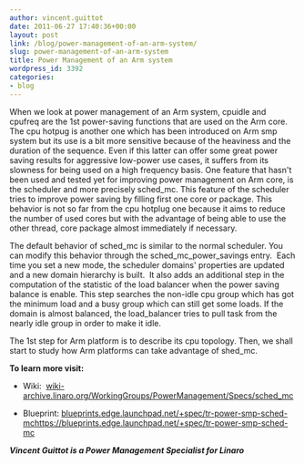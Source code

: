 ```yaml
---
author: vincent.guittot
date: 2011-06-27 17:40:36+00:00
layout: post
link: /blog/power-management-of-an-arm-system/
slug: power-management-of-an-arm-system
title: Power Management of an Arm system
wordpress_id: 3392
categories:
- blog
---
```


When we look at power management of an Arm system, cpuidle and cpufreq are the 1st power-saving functions that are used on the Arm core.  The cpu hotpug is another one which has been introduced on Arm smp system but its use is a bit more sensitive because of the heaviness and the duration of the sequence. Even if this latter can offer some great power saving results for aggressive low-power use cases, it suffers from its slowness for being used on a high frequency basis. One feature that hasn't been used and tested yet for improving power management on Arm core, is the scheduler and more precisely sched_mc. This feature of the scheduler tries to improve power saving by filling first one core or package. This behavior is not so far from the cpu hotplug one because it aims to reduce the number of used cores but with the advantage of being able to use the other thread, core package almost immediately if necessary.

The default behavior of sched_mc is similar to the normal scheduler. You can modify this behavior through the sched_mc_power_savings entry.  Each time you set a new mode, the  scheduler domains' properties are updated and a new domain hierarchy is built.  It also adds an additional step in the computation of the statistic of the load balancer when the power saving balance is enable. This step searches the non-idle cpu group which has got the minimum load and a busy group which can still get some loads. If the domain is almost balanced, the load_balancer tries to pull task from the nearly idle group in order to make it idle.

The 1st step for Arm platform is to describe its cpu topology. Then, we shall start to study how Arm platforms can take advantage of shed_mc.

**To learn more visit:**
* Wiki:  [wiki-archive.linaro.org/WorkingGroups/PowerManagement/Specs/sched_mc](https://wiki-archive.linaro.org/WorkingGroups/PowerManagement/Specs/sched_mc)

* Blueprint: [blueprints.edge.launchpad.net/+spec/tr-power-smp-sched-mc]()https://blueprints.edge.launchpad.net/+spec/tr-power-smp-sched-mc

_**Vincent Guittot is a Power Management Specialist for Linaro**_
